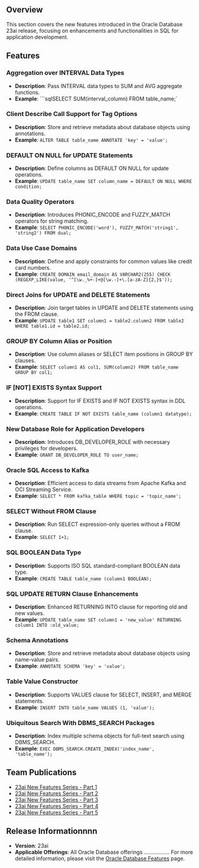## Overview
This section covers the new features introduced in the Oracle Database 23ai release, focusing on enhancements and functionalities in SQL for application development.
## Features
### Aggregation over INTERVAL Data Types
- **Description**: Pass INTERVAL data types to SUM and AVG aggregate functions.
- **Example**: ```sqlSELECT SUM(interval_column) FROM table_name;`
### Client Describe Call Support for Tag Options
- **Description**: Store and retrieve metadata about database objects using annotations.
- **Example**: `ALTER TABLE table_name ANNOTATE 'key' = 'value';`
### DEFAULT ON NULL for UPDATE Statements
- **Description**: Define columns as DEFAULT ON NULL for update operations.
- **Example**: `UPDATE table_name SET column_name = DEFAULT ON NULL WHERE condition;`
### Data Quality Operators
- **Description**: Introduces PHONIC_ENCODE and FUZZY_MATCH operators for string matching.
- **Example**: `SELECT PHONIC_ENCODE('word'), FUZZY_MATCH('string1', 'string2') FROM dual;`
### Data Use Case Domains
- **Description**: Define and apply constraints for common values like credit card numbers.
- **Example**: `CREATE DOMAIN email_domain AS VARCHAR2(255) CHECK (REGEXP_LIKE(value, '^[\w._%+-]+@[\w.-]+\.[a-zA-Z]{2,}$'));`
### Direct Joins for UPDATE and DELETE Statements
- **Description**: Join target tables in UPDATE and DELETE statements using the FROM clause.
- **Example**: `UPDATE table1 SET column1 = table2.column2 FROM table2 WHERE table1.id = table2.id;`
### GROUP BY Column Alias or Position
- **Description**: Use column aliases or SELECT item positions in GROUP BY clauses.
- **Example**: `SELECT column1 AS col1, SUM(column2) FROM table_name GROUP BY col1;`
### IF [NOT] EXISTS Syntax Support
- **Description**: Support for IF EXISTS and IF NOT EXISTS syntax in DDL operations.
- **Example**: `CREATE TABLE IF NOT EXISTS table_name (column1 datatype);`
### New Database Role for Application Developers
- **Description**: Introduces DB_DEVELOPER_ROLE with necessary privileges for developers.
- **Example**: `GRANT DB_DEVELOPER_ROLE TO user_name;`
### Oracle SQL Access to Kafka
- **Description**: Efficient access to data streams from Apache Kafka and OCI Streaming Service.
- **Example**: `SELECT * FROM kafka_table WHERE topic = 'topic_name';`
### SELECT Without FROM Clause
- **Description**: Run SELECT expression-only queries without a FROM clause.
- **Example**: `SELECT 1+1;`
### SQL BOOLEAN Data Type
- **Description**: Supports ISO SQL standard-compliant BOOLEAN data type.
- **Example**: `CREATE TABLE table_name (column1 BOOLEAN);`
### SQL UPDATE RETURN Clause Enhancements
- **Description**: Enhanced RETURNING INTO clause for reporting old and new values.
- **Example**: `UPDATE table_name SET column1 = 'new_value' RETURNING column1 INTO :old_value;`
### Schema Annotations
- **Description**: Store and retrieve metadata about database objects using name-value pairs.
- **Example**: `ANNOTATE SCHEMA 'key' = 'value';`
### Table Value Constructor
- **Description**: Supports VALUES clause for SELECT, INSERT, and MERGE statements.
- **Example**: `INSERT INTO table_name VALUES (1, 'value');`
### Ubiquitous Search With DBMS_SEARCH Packages
- **Description**: Index multiple schema objects for full-text search using DBMS_SEARCH.
- **Example**: `EXEC DBMS_SEARCH.CREATE_INDEX('index_name', 'table_name');`
## Team Publications
- [23ai New Features Series - Part 1](https://www.linkedin.com/posts/sonnemeyer_23aispecialists-23ainewsabrpart1-developer-activity-7196221427056889856-3HF2?utm_source=share&utm_medium=member_desktop)
- [23ai New Features Series - Part 2](https://www.linkedin.com/posts/cristina-varas-menadas-591825119_oracle-oracle23ai-sql-activity-7198945654272864256-wduQ/?utm_source=share&utm_medium=member_ios)
- [23ai New Features Series - Part 3](https://www.linkedin.com/posts/sonnemeyer_23aispecialists-23ainewsabrpart3-developer-activity-7201958687005982721-Oo3B?utm_source=share&utm_medium=member_desktop)
- [23ai New Features Series - Part 4](https://www.linkedin.com/posts/sonnemeyer_23aispecialists-23ainewsabrpart4-teammates-activity-7204946957843267584-x664?utm_source=share&utm_medium=member_desktop)
- [23ai New Features Series - Part 5](https://www.linkedin.com/posts/ppaolucci_cristinavarasmenadas-sonjameyer-activity-7207374755878887425-a--C?utm_source=share&utm_medium=member_desktop)
## Release Informationnnn
- **Version**: 23ai
- **Applicable Offerings**: All Oracle Database offerings .................
For more detailed information, please visit the [Oracle Database Features](https://apex.oracle.com/database-features/) page.











